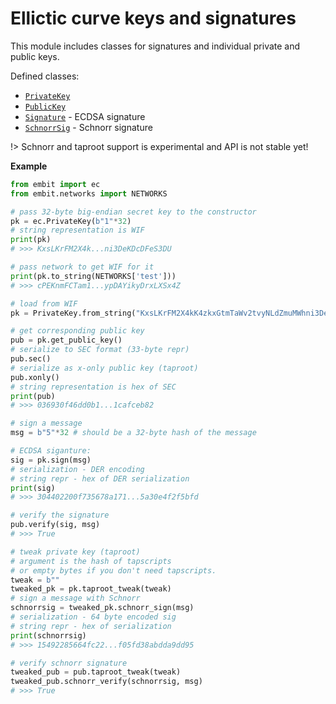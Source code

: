 # Ellictic curve keys and signatures

This module includes classes for signatures and individual private and public keys.

Defined classes:
- [`PrivateKey`](./private_key.md)
- [`PublicKey`](./public_key.md)
- [`Signature`](./signature.md) - ECDSA signature
- [`SchnorrSig`](./schnorr_sig.md) - Schnorr signature

!> Schnorr and taproot support is experimental and API is not stable yet!

**Example**

```python
from embit import ec
from embit.networks import NETWORKS

# pass 32-byte big-endian secret key to the constructor
pk = ec.PrivateKey(b"1"*32)
# string representation is WIF
print(pk)
# >>> KxsLKrFM2X4k...ni3DeKDcDFeS3DU

# pass network to get WIF for it
print(pk.to_string(NETWORKS['test']))
# >>> cPEKnmFCTam1...ypDAYikyDrxLXSx4Z

# load from WIF
pk = PrivateKey.from_string("KxsLKrFM2X4kK4zkxGtmTaWv2tvyNLdZmuMWhni3DeKDcDFeS3DU")

# get corresponding public key
pub = pk.get_public_key()
# serialize to SEC format (33-byte repr)
pub.sec()
# serialize as x-only public key (taproot)
pub.xonly()
# string representation is hex of SEC
print(pub)
# >>> 036930f46dd0b1...1cafceb82

# sign a message
msg = b"5"*32 # should be a 32-byte hash of the message

# ECDSA siganture:
sig = pk.sign(msg)
# serialization - DER encoding
# string repr - hex of DER serialization
print(sig)
# >>> 304402200f735678a171...5a30e4f2f5bfd

# verify the signature
pub.verify(sig, msg)
# >>> True

# tweak private key (taproot)
# argument is the hash of tapscripts
# or empty bytes if you don't need tapscripts.
tweak = b""
tweaked_pk = pk.taproot_tweak(tweak)
# sign a message with Schnorr
schnorrsig = tweaked_pk.schnorr_sign(msg)
# serialization - 64 byte encoded sig
# string repr - hex of serialization
print(schnorrsig)
# >>> 15492285664fc22...f05fd38abdda9dd95

# verify schnorr signature
tweaked_pub = pub.taproot_tweak(tweak)
tweaked_pub.schnorr_verify(schnorrsig, msg)
# >>> True
```
